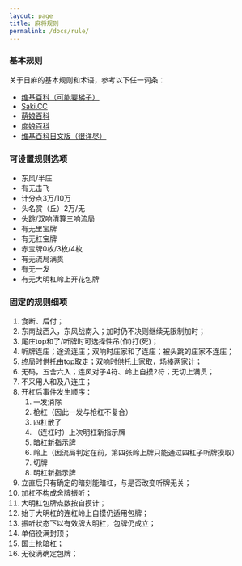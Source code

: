 ```yaml
---
layout: page
title: 麻将规则
permalink: /docs/rule/
---
```


### 基本规则

关于日麻的基本规则和术语，参考以下任一词条：

- [维基百科（可能要梯子）](https://zh.wikipedia.org/wiki/%E6%97%A5%E6%9C%AC%E9%BA%BB%E9%9B%80)
- [Saki.CC](http://saki.cc/%E6%97%A5%E6%9C%AC%E9%BA%BB%E9%9B%80%E7%9A%84%E8%A7%84%E5%88%99)
- [萌娘百科](https://zh.moegirl.org/zh-hans/%E6%97%A5%E6%9C%AC%E9%BA%BB%E5%B0%86%E5%A8%98)
- [度娘百科](http://baike.baidu.com/item/%E6%97%A5%E6%9C%AC%E9%BA%BB%E5%B0%86)
- [维基百科日文版（很详尽）](https://ja.wikipedia.org/wiki/%E9%BA%BB%E9%9B%80%E3%81%AE%E3%83%AB%E3%83%BC%E3%83%AB)

### 可设置规则选项
- 东风/半庄
- 有无击飞
- 计分点3万/10万
- 头名赏（丘）2万/无
- 头跳/双响清算三响流局
- 有无里宝牌
- 有无杠宝牌
- 赤宝牌0枚/3枚/4枚
- 有无流局满贯
- 有无一发
- 有无大明杠岭上开花包牌

### 固定的规则细项
1. 食断、后付；
1. 东南战西入，东风战南入；加时仍不决则继续无限制加时；
1. 尾庄top和了/听牌时可选择性吊(作)打(死)；
1. 听牌连庄；途流连庄；双响时庄家和了连庄；被头跳的庄家不连庄；
1. 终局时供托由top取走；双响时供托上家取，场棒两家计；
1. 无码，五舍六入；连风对子4符、岭上自摸2符；无切上满贯；
1. 不采用人和及八连庄；
1. 开杠后事件发生顺序：
    1. 一发消除
    1. 枪杠（因此一发与枪杠不复合）
    1. 四杠散了
    1. （连杠时）上次明杠新指示牌
    1. 暗杠新指示牌
    1. 岭上（因流局判定在前，第四张岭上牌只能通过四杠子听牌摸取）
    1. 切牌
    1. 明杠新指示牌
1. 立直后只有确定的暗刻能暗杠，与是否改变听牌无关；
1. 加杠不构成舍牌振听；
1. 大明杠包牌点数按自摸计；
1. 始于大明杠的连杠岭上自摸仍适用包牌；
1. 振听状态下以有效牌大明杠，包牌仍成立；
1. 单倍役满封顶；
1. 国士抢暗杠；
1. 无役满确定包牌；


